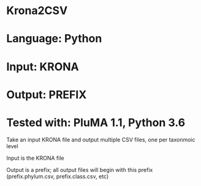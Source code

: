 # Krona2CSV
# Language: Python
# Input: KRONA
# Output: PREFIX
# Tested with: PluMA 1.1, Python 3.6

Take an input KRONA file and output multiple CSV files, one per taxonmoic level

Input is the KRONA file

Output is a prefix; all output files will begin with this prefix (prefix.phylum.csv, prefix.class.csv, etc)
